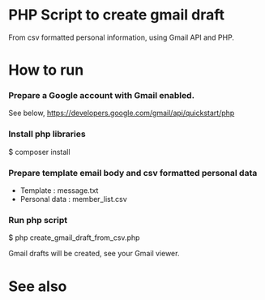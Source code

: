 # PHP Script to create gmail draft

From csv formatted personal information, using Gmail API and PHP.

# How to run

### Prepare a Google account with Gmail enabled.

See below,
https://developers.google.com/gmail/api/quickstart/php

### Install php libraries

$ composer install

### Prepare template email body and csv formatted personal data
* Template : message.txt
* Personal data : member_list.csv

### Run php script

$ php create_gmail_draft_from_csv.php

Gmail drafts will be created, see your Gmail viewer.

# See also


